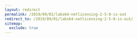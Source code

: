 ```yaml
---
layout: redirect
permalink: /2019/09/01/labs64-netlicensing-2-5-0-is-out
redirect_to: /2019/09/01/labs64-netlicensing-2-5-0-is-out/
sitemap:
  exclude: true
---
```

